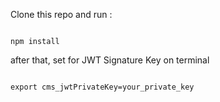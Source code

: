 Clone this repo and run :

<code>
npm install
</code>


after that, set for JWT Signature Key on terminal


<code>
export cms_jwtPrivateKey=your_private_key
</code>
